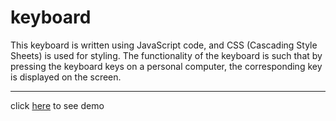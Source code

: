 # keyboard

This keyboard is written using JavaScript code, and CSS (Cascading Style Sheets) is used for styling. The functionality of the keyboard is such that by pressing the keyboard keys on a personal computer, the corresponding key is displayed on the screen.

---

click [here](https://amiryar6391.github.io/my-keyboard/) to see demo